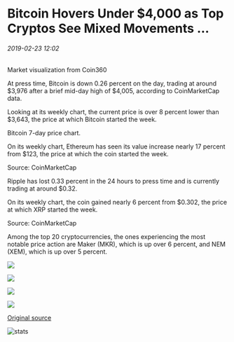 # Bitcoin Hovers Under $4,000 as Top Cryptos See Mixed Movements ...

###### 2019-02-23 12:02

Market visualization from Coin360

At press time, Bitcoin is down 0.26 percent on the day, trading at around $3,976 after a brief mid-day high of $4,005, according to CoinMarketCap data.

Looking at its weekly chart, the current price is over 8 percent lower than $3,643, the price at which Bitcoin started the week.

Bitcoin 7-day price chart.

On its weekly chart, Ethereum has seen its value increase nearly 17 percent from $123, the price at which the coin started the week.

Source: CoinMarketCap

Ripple has lost 0.33 percent in the 24 hours to press time and is currently trading at around $0.32.

On its weekly chart, the coin gained nearly 6 percent from $0.302, the price at which XRP started the week.

Source: CoinMarketCap

Among the top 20 cryptocurrencies, the ones experiencing the most notable price action are Maker (MKR), which is up over 6 percent, and NEM (XEM), which is up over 5 percent.

![](https://s3.cointelegraph.com/storage/uploads/view/61cedf5b04ffc728205672507be747d8.png)

![](https://s3.cointelegraph.com/storage/uploads/view/ed059061d56569a987174e2ef00a101a.png)

![](https://s3.cointelegraph.com/storage/uploads/view/b1e54fd8eca511b26d1cf7ae56f02d08.png)

![](https://s3.cointelegraph.com/storage/uploads/view/1200bf808bdeff4c8dca65b118ac0683.png)

[Original source](https://cointelegraph.com/news/bitcoin-hovers-under-4-000-as-top-cryptos-see-mixed-movements)

![stats](https://c.statcounter.com/11760860/0/a89fa40b/1/ "stats")